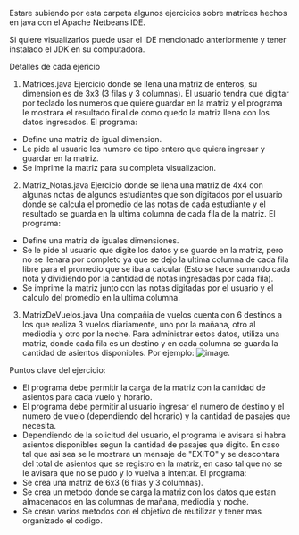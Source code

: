 Estare subiendo por esta carpeta algunos ejercicios sobre matrices hechos en java con el Apache Netbeans IDE.

Si quiere visualizarlos puede usar el IDE mencionado anteriormente y tener instalado el JDK en su computadora.

Detalles de cada ejericio
1. Matrices.java
Ejercicio donde se llena una matriz de enteros, su dimension es de 3x3 (3 filas y 3 columnas). El usuario tendra que digitar por teclado los numeros que quiere guardar en la matriz y el programa le mostrara el resultado final de como quedo la matriz llena con los datos ingresados. El programa:
- Define una matriz de igual dimension.
- Le pide al usuario los numero de tipo entero que quiera ingresar y guardar en la matriz.
- Se imprime la matriz para su completa visualizacion.

2. Matriz_Notas.java
Ejercicio donde se llena una matriz de 4x4 con algunas notas de algunos estudiantes que son digitados por el usuario donde se calcula el promedio de las notas de cada estudiante y el resultado se guarda en la ultima columna de cada fila de la matriz.
El programa:
- Define una matriz de iguales dimensiones.
- Se le pide al usuario que digite los datos y se guarde en la matriz, pero no se llenara por completo ya que se dejo la ultima columna de cada fila libre para el promedio que se iba a calcular (Esto se hace sumando cada nota y dividiendo por la cantidad de notas ingresadas por cada fila).
- Se imprime la matriz junto con las notas digitadas por el usuario y el calculo del promedio en la ultima columna.

3. MatrizDeVuelos.java
Una compañia de vuelos cuenta con 6 destinos a los que realiza 3 vuelos diariamente, uno por la mañana, otro al mediodia y otro por la noche. Para administrar estos datos, utiliza una matriz, donde cada fila es un destino y en cada columna se guarda la cantidad de asientos disponibles. Por ejemplo:
![image](https://github.com/Aalbafica/Practice_Exercise/assets/162754467/2619cde3-1759-448b-9476-4627d993a1b5).

Puntos clave del ejercicio:
- El programa debe permitir la carga de la matriz con la cantidad de asientos para cada vuelo y horario.
- El programa debe permitir al usuario ingresar el numero de destino y el numero de vuelo (dependiendo del horario) y la cantidad de pasajes que necesita.
- Dependiendo de la solicitud del usuario, el programa le avisara si habra asientos disponibles segun la cantidad de pasajes que digito. En caso tal que asi sea se le mostrara un mensaje de "EXITO" y se descontara del total de asientos que se registro en la matriz, en caso tal que no se le avisara que no se pudo y lo vuelva a intentar.
El programa:
- Se crea una matriz de 6x3 (6 filas y 3 columnas).
- Se crea un metodo donde se carga la matriz con los datos que estan almacenados en las columnas de mañana, mediodia y noche.
- Se crean varios metodos con el objetivo de reutilizar y tener mas organizado el codigo.
